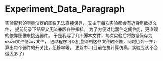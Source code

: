 # Experiment_Data_Paragraph
实验配套的测量仪器的图像无法直接保存， 
又由于每次实验都会有近百组数据文件， 
提前记录下结果又无法兼顾各种指标。
为了方便对比器件之间性能，更直观的依靠图像来挑选器件。 
于是我写了几个脚本文件，每次实验后将数据保存为excel文件或csv文件， 
通过程序可以批量绘制这些文件的图像，同时也会一并计算出每个器件的开关比，迁移率等。 
更新中...(目前在搞计算仿真，实验应该不会做太多了)
